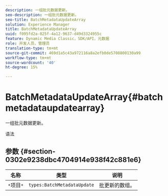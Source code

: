 ```yaml
---
description: 一组批元数据更新。
seo-description: 一组批元数据更新。
seo-title: BatchMetadataUpdateArray
solution: Experience Manager
title: BatchMetadataUpdateArray
uuid: f095fd2a-025f-4a12-9637-d49d3324955c
feature: Dynamic Media Classic，SDK/API，元数据
role: 开发人员，管理员
translation-type: tm+mt
source-git-commit: 469d1a5c43a972116a8a2efb0de5708800130a99
workflow-type: tm+mt
source-wordcount: '40'
ht-degree: 15%

---
```



# BatchMetadataUpdateArray{#batchmetadataupdatearray}

一组批元数据更新。

语法

## 参数 {#section-0302e9238dbc4704914e938f42c881e6}

| 名称 | 类型 | 说明 |
|---|---|---|
| `*`项目`*` | `types:BatchMetadataUpdate` | 批更新的数组。 |


